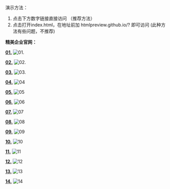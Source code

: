 演示方法：
1. 点击下方数字链接直接访问 （推荐方法）
2. 点击打开index.html，在地址前加 htmlpreview.github.io/? 即可访问 (此种方法有些问题，不推荐) 

**精美企业官网：**

**[01.](https://icegeeker.github.io/effective-succotash/)**
![01.](https://github.com/icegeeker/effective-succotash/blob/master/img/0.png)

**[02.](https://icegeeker.github.io/effective-succotash/1.lanseitkeji/)**
![02.](https://github.com/icegeeker/effective-succotash/blob/icegeeker-patch-1/img/1.png)

**[03.](https://icegeeker.github.io/effective-succotash/2.lansexinxi/)**
![03.](https://github.com/icegeeker/effective-succotash/blob/icegeeker-patch-2/img/2.png)

**[04.](https://icegeeker.github.io/effective-succotash/3.hunshasheying/)**
![04](https://github.com/icegeeker/effective-succotash/blob/master/3.hunshasheying/images/3.png)

**[05.](https://icegeeker.github.io/effective-succotash/4.canting/)**
![05](https://github.com/icegeeker/effective-succotash/blob/master/4.canting/images/4.png)

**[06.](https://icegeeker.github.io/effective-succotash/5.huoyun/)**
![06](https://github.com/icegeeker/effective-succotash/blob/master/5.huoyun/images/5.png)

**[07.](https://icegeeker.github.io/effective-succotash/6.heise/)**
![07](https://github.com/icegeeker/effective-succotash/blob/master/6.heise/images/6.png)

**[08.](https://icegeeker.github.io/effective-succotash/7/)**
![08](https://github.com/icegeeker/effective-succotash/blob/master/7/img/7.png)

**[09.](https://icegeeker.github.io/effective-succotash/8/)**
![09](https://github.com/icegeeker/effective-succotash/blob/master/8/img/8.png)

**[10.](https://icegeeker.github.io/effective-succotash/9/)**
![10](https://github.com/icegeeker/effective-succotash/blob/master/9/images/9.png)

**[11.](https://icegeeker.github.io/effective-succotash/10/)**
![11](https://github.com/icegeeker/effective-succotash/blob/master/10/images/10.png)

**[12.](https://icegeeker.github.io/effective-succotash/11/)**
![12](https://github.com/icegeeker/effective-succotash/blob/master/11/images/11.png)

**[13.](https://icegeeker.github.io/effective-succotash/12/)**
![13](https://github.com/icegeeker/effective-succotash/blob/master/12/img/12.png)

**[14.](https://icegeeker.github.io/effective-succotash/13/)**
![14](https://github.com/icegeeker/effective-succotash/blob/master/13/images/13.png)


